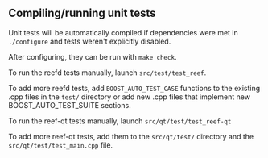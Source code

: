 Compiling/running unit tests
------------------------------------

Unit tests will be automatically compiled if dependencies were met in `./configure`
and tests weren't explicitly disabled.

After configuring, they can be run with `make check`.

To run the reefd tests manually, launch `src/test/test_reef`.

To add more reefd tests, add `BOOST_AUTO_TEST_CASE` functions to the existing
.cpp files in the `test/` directory or add new .cpp files that
implement new BOOST_AUTO_TEST_SUITE sections.

To run the reef-qt tests manually, launch `src/qt/test/test_reef-qt`

To add more reef-qt tests, add them to the `src/qt/test/` directory and
the `src/qt/test/test_main.cpp` file.
